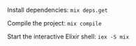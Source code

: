 Install dependencies: `mix deps.get`


Compile the project: `mix compile`


Start the interactive Elixir shell: `iex -S mix`